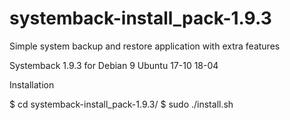 # systemback-install_pack-1.9.3

Simple system backup and restore application with extra features

Systemback 1.9.3 for Debian 9 Ubuntu 17-10 18-04

Installation

$ cd systemback-install_pack-1.9.3/
$ sudo ./install.sh
